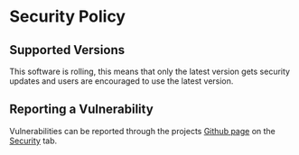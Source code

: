 # Security Policy

## Supported Versions

This software is rolling, this means that only the latest version
gets security updates and users are encouraged to use the latest version.

## Reporting a Vulnerability

Vulnerabilities can be reported through the projects [Github page](https://github.com/vzze/vmp/)
on the [Security](https://github.com/vzze/vmp/security/advisories/new) tab.
